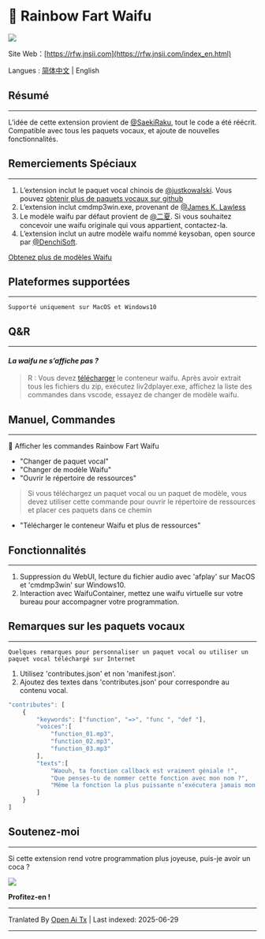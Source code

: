 # 🌈 Rainbow Fart Waifu
![](https://s1.ax1x.com/2020/08/21/dNvHfS.gif)

Site Web：[https://rfw.jnsii.com](https://rfw.jnsii.com/index_en.html)

Langues : [简体中文](./README.zh.md) | English

## Résumé

----

L’idée de cette extension provient de [@SaekiRaku](https://github.com/SaekiRaku/vscode-rainbow-fart), tout le code a été réécrit. Compatible avec tous les paquets vocaux, et ajoute de nouvelles fonctionnalités.

## Remerciements Spéciaux

---

1. L’extension inclut le paquet vocal chinois de [@justkowalski](https://github.com/JustKowalski). Vous pouvez [obtenir plus de paquets vocaux sur github](https://github.com/topics/rainbow-fart) 
2. L’extension inclut cmdmp3win.exe, provenant de [@James K. Lawless](http://jiml.us) 
3. Le modèle waifu par défaut provient de [@二夏](https://erxia207.lofter.com). Si vous souhaitez concevoir une waifu originale qui vous appartient, contactez-la. 
4. L’extension inclut un autre modèle waifu nommé keysoban, open source par [@DenchiSoft](https://twitter.com/DenchiSoft/status/1036017773011525632).

[Obtenez plus de modèles Waifu](https://github.com/ezshine/live2d-model-collections)

## Plateformes supportées

---

~~~~
Supporté uniquement sur MacOS et Windows10
~~~~

## Q&R

---

#### _La waifu ne s’affiche pas ?_
> R : Vous devez [télécharger](https://github.com/ezshine/live2d-model-collections) le conteneur waifu. Après avoir extrait tous les fichiers du zip, exécutez liv2dplayer.exe, affichez la liste des commandes dans vscode, essayez de changer de modèle waifu.

## Manuel, Commandes

---

🌈 Afficher les commandes Rainbow Fart Waifu

- "Changer de paquet vocal"
- "Changer de modèle Waifu"
- "Ouvrir le répertoire de ressources"

> Si vous téléchargez un paquet vocal ou un paquet de modèle, vous devez utiliser cette commande pour ouvrir le répertoire de ressources et placer ces paquets dans ce chemin

- "Télécharger le conteneur Waifu et plus de ressources"

## Fonctionnalités

---

1. Suppression du WebUI, lecture du fichier audio avec 'afplay' sur MacOS et 'cmdmp3win' sur Windows10. 
2. Interaction avec WaifuContainer, mettez une waifu virtuelle sur votre bureau pour accompagner votre programmation.

## Remarques sur les paquets vocaux

---

~~~~
Quelques remarques pour personnaliser un paquet vocal ou utiliser un paquet vocal téléchargé sur Internet
~~~~

1. Utilisez 'contributes.json' et non 'manifest.json'.
2. Ajoutez des textes dans 'contributes.json' pour correspondre au contenu vocal.

~~~~javascript
"contributes": [
    {
        "keywords": ["function", "=>", "func ", "def "],
        "voices":[
            "function_01.mp3",
            "function_02.mp3",
            "function_03.mp3"
        ],
        "texts":[
            "Waouh, ta fonction callback est vraiment géniale !",
            "Que penses-tu de nommer cette fonction avec mon nom ?",
            "Même la fonction la plus puissante n’exécutera jamais mon amour pour toi !"
        ]
    }
]
~~~~

## Soutenez-moi

---

Si cette extension rend votre programmation plus joyeuse, puis-je avoir un coca ?

![](https://raw.githubusercontent.com/ezshine/vscode-rainbow-fart-waifu/master/resources/donate.jpg)


**Profitez-en !**

---

Tranlated By [Open Ai Tx](https://github.com/OpenAiTx/OpenAiTx) | Last indexed: 2025-06-29

---